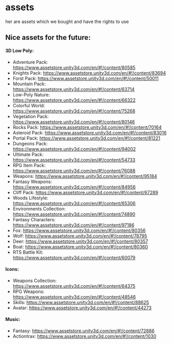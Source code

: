 # assets

her are assets which we bought and have the rights to use




## Nice assets for the future:
#### 3D Low Poly: 
- Adventure Pack: https://www.assetstore.unity3d.com/en/#!/content/80585
- Knights Pack: https://www.assetstore.unity3d.com/en/#!/content/83694
- Forst Pack: https://www.assetstore.unity3d.com/en/#!/content/50011
- Mountain Pack: https://www.assetstore.unity3d.com/en/#!/content/63714
- Low-Poly Nature: https://www.assetstore.unity3d.com/en/#!/content/66322
- Colorful World: https://www.assetstore.unity3d.com/en/#!/content/75268
- Vegetation Pack: https://www.assetstore.unity3d.com/en/#!/content/80146
- Rocks Pack: https://www.assetstore.unity3d.com/en/#!/content/70164
- Asteroid Pack: https://www.assetstore.unity3d.com/en/#!/content/83016
- Portal Pack: https://www.assetstore.unity3d.com/en/#!/content/81221
- Dungeons Pack: https://www.assetstore.unity3d.com/en/#!/content/94002
- Ultimate Pack: https://www.assetstore.unity3d.com/en/#!/content/54733
- RPG Item Pack: https://www.assetstore.unity3d.com/en/#!/content/76088
- Weapons: https://www.assetstore.unity3d.com/en/#!/content/95184
- Fantasy Weapons: https://www.assetstore.unity3d.com/en/#!/content/84956
- Cliff Pack: https://www.assetstore.unity3d.com/en/#!/content/67289
- Woods Lifestyle: https://www.assetstore.unity3d.com/en/#!/content/65306
- Environments Collection: https://www.assetstore.unity3d.com/en/#!/content/74890
- Fantasy Characters: https://www.assetstore.unity3d.com/en/#!/content/97186
- Fox: https://www.assetstore.unity3d.com/en/#!/content/80356
- Wolf: https://www.assetstore.unity3d.com/en/#!/content/78795
- Deer: https://www.assetstore.unity3d.com/en/#!/content/80357
- Boat: https://www.assetstore.unity3d.com/en/#!/content/80360
- RTS Battle Kit: https://www.assetstore.unity3d.com/en/#!/content/60079

#### Icons:
- Weapons Collection: https://www.assetstore.unity3d.com/en/#!/content/64375
- RPG Weapons: https://www.assetstore.unity3d.com/en/#!/content/48546
- Skills: https://www.assetstore.unity3d.com/en/#!/content/88625
- Avatar: https://www.assetstore.unity3d.com/en/#!/content/44273

#### Music:
- Fantasy: https://www.assetstore.unity3d.com/en/#!/content/72886
- Actiontrax: https://www.assetstore.unity3d.com/en/#!/content/1030
